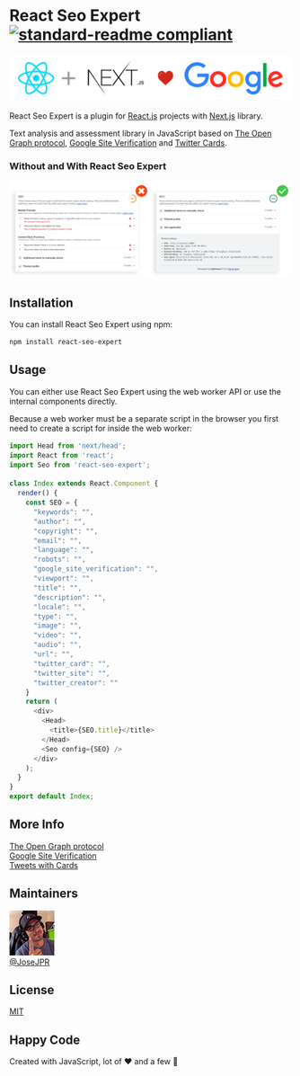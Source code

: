 # React Seo Expert [![standard-readme compliant](https://img.shields.io/badge/readme%20style-standard-brightgreen.svg?style=flat-square)](https://github.com/RichardLitt/standard-readme)

![React Seo Expert](images/banner.png)

React Seo Expert is a plugin for [React.js](https://reactjs.org/) projects with [Next.js](https://nextjs.org/) library.

Text analysis and assessment library in JavaScript based on [The Open Graph protocol](http://ogp.me/), [Google Site Verification](https://developers.google.com/site-verification/) and [Twitter Cards](https://developer.twitter.com/en/docs/tweets/optimize-with-cards/guides/getting-started.html). 

### Without and With React Seo Expert
![Without and With React Seo Expert](images/seo.png)

## Installation
You can install React Seo Expert using npm:

```bash
npm install react-seo-expert
```

## Usage
You can either use React Seo Expert using the web worker API or use the internal components directly.

Because a web worker must be a separate script in the browser you first need to create a script for inside the web worker:

```js
import Head from 'next/head';
import React from 'react';
import Seo from 'react-seo-expert';

class Index extends React.Component {
  render() {
    const SEO = {
      "keywords": "",
      "author": "",
      "copyright": "",
      "email": "",
      "language": "",
      "robots": "",
      "google_site_verification": "",
      "viewport": "",
      "title": "",
      "description": "",
      "locale": "",
      "type": "",
      "image": "",
      "video": "",
      "audio": "",
      "url": "",
      "twitter_card": "",
      "twitter_site": "",
      "twitter_creator": ""
    }
    return (
      <div>
        <Head>
          <title>{SEO.title}</title>
        </Head>
        <Seo config={SEO} />
      </div>
    );
  }
}
export default Index;
```

## More Info
[The Open Graph protocol](http://ogp.me/) \
[Google Site Verification](https://developers.google.com/site-verification/) \
[Tweets with Cards](https://developer.twitter.com/en/docs/tweets/optimize-with-cards/guides/getting-started.html)

## Maintainers
![JoseJPR Avatar](images/photo-josejpr.png) \
[@JoseJPR](https://github.com/JoseJPR)

## License
[MIT](LICENSE.md)

## Happy Code
Created with JavaScript, lot of ❤️ and a few 🍺